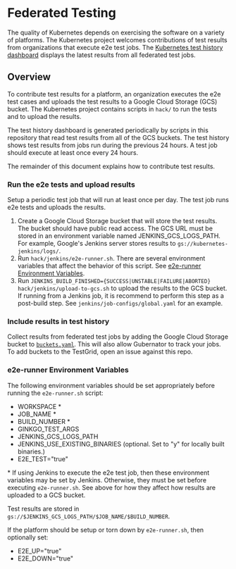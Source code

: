 # Federated Testing

The quality of Kubernetes depends on exercising the software on a
variety of platforms.  The Kubernetes project welcomes contributions of
test results from organizations that execute e2e test jobs.  The
[Kubernetes test history
dashboard](http://storage.googleapis.com/kubernetes-test-history/static/index.html)
displays the latest results from all federated test jobs.


## Overview

To contribute test results for a platform, an organization executes the
e2e test cases and uploads the test results to a Google Cloud Storage
(GCS) bucket.  The Kubernetes project contains scripts in `hack/` to run
the tests and to upload the results.

The test history dashboard is generated periodically by scripts in this
repository that read test results from all of the GCS buckets.  The test
history shows test results from jobs run during the previous 24 hours.
A test job should execute at least once every 24 hours.

The remainder of this document explains how to contribute test results.


### Run the e2e tests and upload results

Setup a periodic test job that will run at least once per day.  The test
job runs e2e tests and uploads the results.

1. Create a Google Cloud Storage bucket that will store the test
   results.  The bucket should have public read access.  The GCS URL
   must be stored in an environment variable named
   JENKINS_GCS_LOGS_PATH.  For example, Google's Jenkins server stores
   results to `gs://kubernetes-jenkins/logs/`.
2. Run `hack/jenkins/e2e-runner.sh`.  There are several environment
   variables that affect the behavior of this script.  See [e2e-runner
   Environment Variables](#e2e-runner-environment-variables).
3. Run `JENKINS_BUILD_FINISHED={SUCCESS|UNSTABLE|FAILURE|ABORTED}
   hack/jenkins/upload-to-gcs.sh` to upload the results to the GCS
   bucket.  If running from a Jenkins job, it is recommend to perform
   this step as a post-build step.  See
   `jenkins/job-configs/global.yaml` for an example.


### Include results in test history

Collect results from federated test jobs by adding the Google Cloud Storage
bucket to [`buckets.yaml`](/buckets.yaml). This will also allow Gubernator to
track your jobs. To add buckets to the TestGrid, open an issue against this
repo.

### e2e-runner Environment Variables

The following environment variables should be set appropriately before
running the `e2e-runner.sh` script:

- WORKSPACE *
- JOB_NAME *
- BUILD_NUMBER *
- GINKGO_TEST_ARGS
- JENKINS_GCS_LOGS_PATH
- JENKINS_USE_EXISTING_BINARIES (optional. Set to "y" for locally built binaries.)
- E2E_TEST="true"

\* If using Jenkins to execute the e2e test job, then these environment
   variables may be set by Jenkins.  Otherwise, they must be set before
   executing `e2e-runner.sh`.  See above for how they affect how results
   are uploaded to a GCS bucket.

Test results are stored in
`gs://$JENKINS_GCS_LOGS_PATH/$JOB_NAME/$BUILD_NUMBER`.

If the platform should be setup or torn down by `e2e-runner.sh`, then
optionally set:

- E2E_UP="true"
- E2E_DOWN="true"

